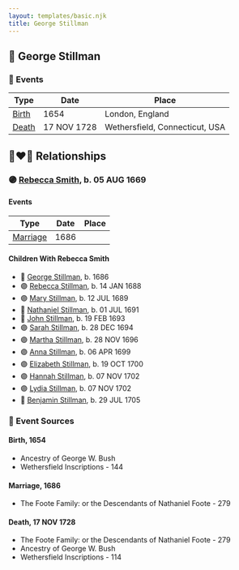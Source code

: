 ```yaml
---
layout: templates/basic.njk
title: George Stillman
---
```

## 🔵 George Stillman

### 📆 Events

Type | Date | Place
------ | ------ | ------
[Birth](#event-51c336ef-670b-4a46-9652-61e1f2cb53d6) | 1654 | London, England
[Death](#event-640e6653-df70-4efd-b8a1-cf2b0fc458e9) | 17 NOV 1728 | Wethersfield, Connecticut, USA

## 👩‍❤️‍👨 Relationships

### 🟣 [Rebecca Smith](/people/7/76162584), b. 05 AUG 1669

#### Events

Type | Date | Place
------ | ------ | ------
[Marriage](#event-29cf4c26-cd5a-49bb-8c61-58c3326b2925) | 1686 |
#### Children With Rebecca Smith
* 🔵 [George Stillman](/people/8/81770674), b. 1686
* 🟣 [Rebecca Stillman](/people/6/66249241), b. 14 JAN 1688
* 🟣 [Mary Stillman](/people/3/39239663), b. 12 JUL 1689
* 🔵 [Nathaniel Stillman](/people/3/32494149), b. 01 JUL 1691
* 🔵 [John Stillman](/people/3/30853088), b. 19 FEB 1693
* 🟣 [Sarah Stillman](/people/9/9722974), b. 28 DEC 1694
* 🟣 [Martha Stillman](/people/9/90081792), b. 28 NOV 1696
* 🟣 [Anna Stillman](/people/2/20562156), b. 06 APR 1699
* 🟣 [Elizabeth Stillman](/people/9/91912725), b. 19 OCT 1700
* 🟣 [Hannah Stillman](/people/3/31820970), b. 07 NOV 1702
* 🟣 [Lydia Stillman](/people/7/71541832), b. 07 NOV 1702
* 🔵 [Benjamin Stillman](/people/3/38355828), b. 29 JUL 1705
### 📰 Event Sources

#### <a id="event-51c336ef-670b-4a46-9652-61e1f2cb53d6"></a> Birth, 1654
* Ancestry of George W. Bush
* Wethersfield Inscriptions  - 144

#### <a id="event-29cf4c26-cd5a-49bb-8c61-58c3326b2925"></a> Marriage, 1686
* The Foote Family: or the Descendants of Nathaniel Foote  - 279
#### <a id="event-640e6653-df70-4efd-b8a1-cf2b0fc458e9"></a> Death, 17 NOV 1728
* The Foote Family: or the Descendants of Nathaniel Foote  - 279
* Ancestry of George W. Bush
* Wethersfield Inscriptions  - 114
